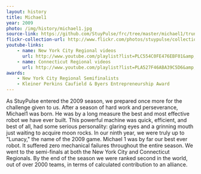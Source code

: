 ```yaml
---
layout: history
title: Michael1
year: 2009
photo: /img/history/michael1.jpg
source-link: https://github.com/StuyPulse/frc/tree/master/michael1/trunk/java/Michael1
flickr-collection-url: http://www.flickr.com/photos/stuypulse/collections/72157632643594119/
youtube-links:
    - name: New York City Regional videos
      url: http://www.youtube.com/playlist?list=PLC554C0FE476EBF01&amp;feature=plcp
    - name: Connecticut Regional videos
      url: http://www.youtube.com/playlist?list=PLA527F46ABA39C5D6&amp;feature=plcp
awards:
    - New York City Regional Semifinalists
    - Kleiner Perkins Caufield & Byers Entrepreneurship Award
---
```

As StuyPulse entered the 2009 season, we prepared once more for the challenge given to us.  After a season of hard work and perseverance, Michael1 was born. He was by a long measure the best and most effective robot we have ever built. This powerful machine was quick, efficient, and best of all, had some serious personality: glaring eyes and a grinning mouth just waiting to acquire moon rocks.  In our ninth year, we were truly up to "Lunacy," the name of the 2009 game. Michael 1 was by far our best ever robot. It suffered zero mechanical failures throughout the entire season. We went to the semi-finals at both the New York City and Connecticut Regionals. By the end of the season we were ranked second in the world, out of over 2000 teams, in terms of calculated contribution to an alliance.
